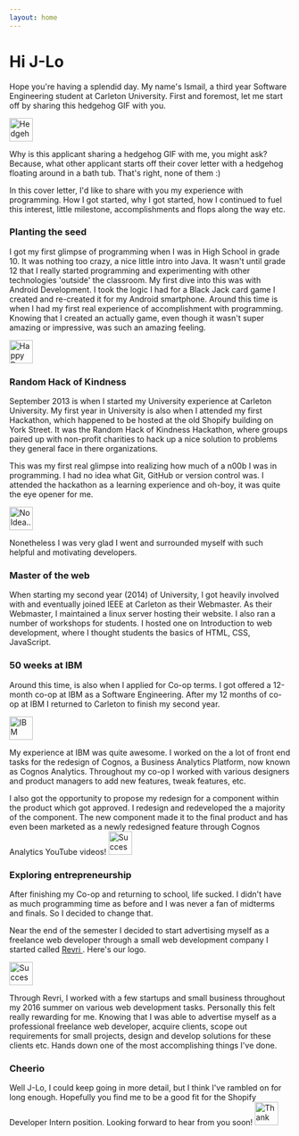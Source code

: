 ```yaml
---
layout: home
---
```

# Hi J-Lo

Hope you're having a splendid day. My name's Ismail, a third year Software Engineering student at Carleton University. First and foremost, let me start off by sharing this hedgehog GIF with you.


<img src="https://media.giphy.com/media/3xz2BCohVTd7h2Kvfi/giphy.gif" alt="Hedgehog" height="42" width="42">


Why is this applicant sharing a hedgehog GIF with me, you might ask? Because, what other applicant starts off their cover letter with a hedgehog floating around in a bath tub. That's right, none of them :)


In this cover letter, I'd like to share with you my experience with programming. How I got started, why I got started, how I continued to fuel this interest, little milestone, accomplishments and flops along the way etc.

### Planting the seed
I got my first glimpse of programming when I was in High School in grade 10. It was nothing too crazy, a nice little intro into Java. It wasn't until grade 12 that I really started programming and experimenting with other technologies 'outside' the classroom. My first dive into this was with Android Development. I took the logic I had for a Black Jack card game I created and re-created it for my Android smartphone. Around this time is when I had my first real experience of accomplishment with programming. Knowing that I created an actually game, even though it wasn't super amazing or impressive, was such an amazing feeling.

<img src="http://i.giphy.com/26uf2UQnd5JSci9DW.giff" alt="Happy Dance" height="42" width="42">

### Random Hack of Kindness
September 2013 is when I started my University experience at Carleton University. My first year in University is also when I attended my first Hackathon, which happened to be hosted at the old Shopify building on York Street. It was the Random Hack of Kindness Hackathon, where groups paired up with non-profit charities to hack up a nice solution to problems they general face in there organizations.

This was my first real glimpse into realizing how much of a n00b I was in programming. I had no idea what Git, GitHub or version control was. I attended the hackathon as a learning experience and oh-boy, it was quite the eye opener for me.

<img src="http://i.giphy.com/rAm0u2k17rM3e.gif" alt="No Idea..." height="42" width="42">


Nonetheless I was very glad I went and surrounded myself with such helpful and motivating developers.

### Master of the web 
When starting my second year (2014) of University, I got heavily involved with and eventually joined IEEE at Carleton as their Webmaster. As their Webmaster, I maintained a linux server hosting their website. I also ran a number of workshops for students. I hosted one on Introduction to web development, where I thought students the basics of HTML, CSS, JavaScript.

### 50 weeks at IBM
Around this time, is also when I applied for Co-op terms. I got offered a 12-month co-op at IBM as a Software Engineering. After my 12 months of co-op at IBM I returned to Carleton to finish my second year.

<img src="http://i.giphy.com/ZwLTpUeYVJ0fS.gif" alt="IBM" height="42" width="42">

My experience at IBM was quite awesome. I worked on the a lot of front end tasks for the redesign of Cognos, a Business Analytics Platform, now known as Cognos Analytics. Throughout my co-op I worked with various designers and product managers to add new features, tweak features, etc.

I also got the opportunity to propose my redesign for a component within the product which got approved. I redesign and redeveloped the a majority of the component. The new component made it to the final product and has even been marketed as a newly redesigned feature through Cognos Analytics YouTube videos!
<img src="http://i.giphy.com/102h4wsmCG2s12.gif" alt="Success" height="42" width="42">

### Exploring entrepreneurship
After finishing my Co-op and returning to school, life sucked. I didn't have as much programming time as before and I was never a fan of midterms and finals. So I decided to change that.

Near the end of the semester I decided to start advertising myself as a freelance web developer through a small web development company I started called <a href="http://www.revri.ca"> Revri </a>. Here's our logo.

<a href="http://www.revri.ca"> <img src="https://pbs.twimg.com/profile_images/717147250732961794/nHuUGgct.jpg" alt="Success" height="42" width="42"> </a>

Through Revri, I worked with a few startups and small business throughout my 2016 summer on various web development tasks. Personally this felt really rewarding for me. Knowing that I was able to advertise myself as a professional freelance web developer, acquire clients, scope out requirements for small projects, design and develop solutions for these clients etc. Hands down one of the most accomplishing things I've done.

### Cheerio 
Well J-Lo, I could keep going in more detail, but I think I've rambled on for long enough. Hopefully you find me to be a good fit for the Shopify Developer Intern position. Looking forward to hear from you soon!
<img src="http://i.giphy.com/KDywx24YXcY9i.gif" alt="Thank you" height="42" width="42">
